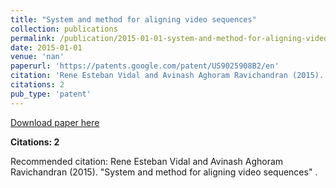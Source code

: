 ```yaml
---
title: "System and method for aligning video sequences"
collection: publications
permalink: /publication/2015-01-01-system-and-method-for-aligning-video-sequences
date: 2015-01-01
venue: 'nan'
paperurl: 'https://patents.google.com/patent/US9025908B2/en'
citation: 'Rene Esteban Vidal and Avinash Aghoram Ravichandran (2015). &quot;System and method for aligning video sequences&quot; <i></i>.'
citations: 2
pub_type: 'patent'
---
```


<a href='https://patents.google.com/patent/US9025908B2/en'>Download paper here</a>

**Citations: 2**

Recommended citation: Rene Esteban Vidal and Avinash Aghoram Ravichandran (2015). "System and method for aligning video sequences" <i></i>.